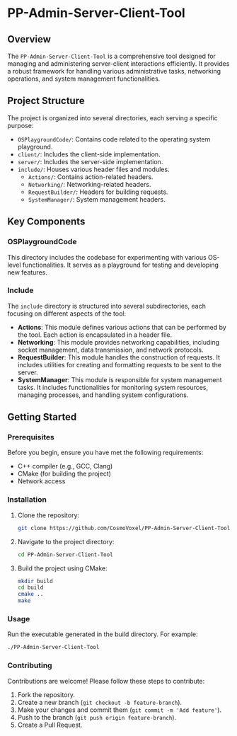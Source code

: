 # PP-Admin-Server-Client-Tool

## Overview

The `PP-Admin-Server-Client-Tool` is a comprehensive tool designed for managing and administering server-client interactions efficiently. It provides a robust framework for handling various administrative tasks, networking operations, and system management functionalities.

## Project Structure

The project is organized into several directories, each serving a specific purpose:

- `OSPlaygroundCode/`: Contains code related to the operating system playground.
- `client/`: Includes the client-side implementation.
- `server/`: Includes the server-side implementation.
- `include/`: Houses various header files and modules.
  - `Actions/`: Contains action-related headers.
  - `Networking/`: Networking-related headers.
  - `RequestBuilder/`: Headers for building requests.
  - `SystemManager/`: System management headers.

## Key Components

### OSPlaygroundCode

This directory includes the codebase for experimenting with various OS-level functionalities. It serves as a playground for testing and developing new features.

### Include

The `include` directory is structured into several subdirectories, each focusing on different aspects of the tool:

- **Actions**: This module defines various actions that can be performed by the tool. Each action is encapsulated in a header file.
- **Networking**: This module provides networking capabilities, including socket management, data transmission, and network protocols.
- **RequestBuilder**: This module handles the construction of requests. It includes utilities for creating and formatting requests to be sent to the server.
- **SystemManager**: This module is responsible for system management tasks. It includes functionalities for monitoring system resources, managing processes, and handling system configurations.

## Getting Started

### Prerequisites

Before you begin, ensure you have met the following requirements:
- C++ compiler (e.g., GCC, Clang)
- CMake (for building the project)
- Network access

### Installation

1. Clone the repository:
   ```sh
   git clone https://github.com/CosmoVoxel/PP-Admin-Server-Client-Tool.git
   ```
2. Navigate to the project directory:
   ```sh
   cd PP-Admin-Server-Client-Tool
   ```
3. Build the project using CMake:
   ```sh
   mkdir build
   cd build
   cmake ..
   make
   ```

### Usage

Run the executable generated in the build directory. For example:
```sh
./PP-Admin-Server-Client-Tool
```

### Contributing

Contributions are welcome! Please follow these steps to contribute:
1. Fork the repository.
2. Create a new branch (`git checkout -b feature-branch`).
3. Make your changes and commit them (`git commit -m 'Add feature'`).
4. Push to the branch (`git push origin feature-branch`).
5. Create a Pull Request.
